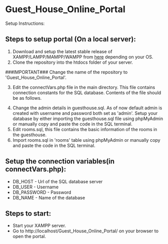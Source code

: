 # Guest_House_Online_Portal

Setup Instructions:

## Steps to setup portal (On a local server):
1. Download and setup the latest stable release of XAMPP/LAMPP/MAMPP/WAMPP from [here](https://www.apachefriends.org/download.html) depending on your OS.
2. Clone the repository into the htdocs folder of your server.

###IMPORTANT###
  Change the name of the repository to 'Guest_House_Online_Portal'.

3. Edit the connectVars.php file in the main directory. This file contains connection constants for the SQL database.
Contents of the file should be as follows.
  <!--
  <?php
    define('DB_HOST', '');
    define('DB_USER', '');
    define('DB_PASSWORD', '');
    define('DB_NAME', '');
  ?>
 -->
4. Change the admin details in guesthouse.sql. As of now default admin is created with username and password both set as 'admin'. Setup your database by either importing the guesthouse.sql file using phpMyAdmin or manually copy and paste the code in the SQL terminal.
5. Edit rooms.sql, this file contains the basic information of the rooms in the guesthouse.
6. Import rooms.sql in 'rooms' table using phpMyAdmin or manually copy and paste the code in the SQL terminal.


## Setup the connection variables(in connectVars.php):
- DB_HOST - Url of the SQL database server
- DB_USER - Username
- DB_PASSWORD - Password
- DB_NAME - Name of the database

## Steps to start:
- Start your XAMPP server.
- Go to http://localhost/Guest_House_Online_Portal/ on your browser to open the portal.
